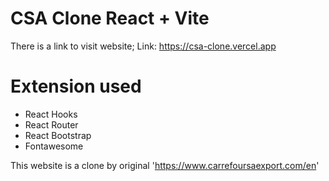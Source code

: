 # CSA Clone React + Vite 

There is a link to visit website; Link: https://csa-clone.vercel.app

# Extension used
- React Hooks
- React Router
- React Bootstrap
- Fontawesome

This website is a clone by original 'https://www.carrefoursaexport.com/en'
